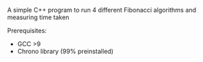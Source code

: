 A simple C++ program to run 4 different Fibonacci algorithms and measuring time taken  

Prerequisites:
* GCC >9
* Chrono library (99% preinstalled)
